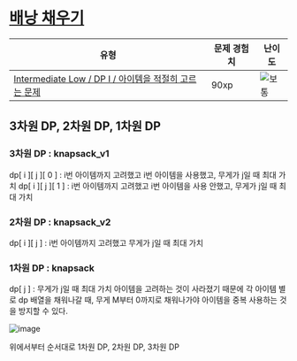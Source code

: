 # [배낭 채우기 ](https://www.codetree.ai/missions/2/problems/knapsack)

|유형|문제 경험치|난이도|
|---|---|---|
|[Intermediate Low / DP I / 아이템을 적절히 고르는 문제](https://www.codetree.ai/missions?missionId=2)|90xp|![보통][medium]|


## 3차원 DP, 2차원 DP, 1차원 DP
### 3차원 DP : knapsack_v1
dp[ i ][ j ][ 0 ] : i번 아이템까지 고려했고 i번 아이템을 사용했고, 무게가 j일 때 최대 가치
dp[ i ][ j ][ 1 ] : i번 아이템까지 고려했고 i번 아이템을 사용 안했고, 무게가 j일 때 최대 가치

### 2차원 DP : knapsack_v2
dp[ i ][ j ] : i번 아이템까지 고려했고 무게가 j일 때 최대 가치

### 1차원 DP : knapsack
dp[ j ] : 무게가 j일 때 최대 가치
아이템을 고려하는 것이 사라졌기 때문에 각 아이템 별로 dp 배열을 채워나갈 때, 무게 M부터 0까지로 채워나가야 아이템을 중복 사용하는 것을 방지할 수 있다.

![image](https://github.com/seunghee114/codetree-TILs/assets/43427305/66a8153d-bbbd-41ef-bf6f-8c8a75052384)

위에서부터 순서대로 1차원 DP, 2차원 DP, 3차원 DP



[b5]: https://img.shields.io/badge/Bronze_5-%235D3E31.svg
[b4]: https://img.shields.io/badge/Bronze_4-%235D3E31.svg
[b3]: https://img.shields.io/badge/Bronze_3-%235D3E31.svg
[b2]: https://img.shields.io/badge/Bronze_2-%235D3E31.svg
[b1]: https://img.shields.io/badge/Bronze_1-%235D3E31.svg
[s5]: https://img.shields.io/badge/Silver_5-%23394960.svg
[s4]: https://img.shields.io/badge/Silver_4-%23394960.svg
[s3]: https://img.shields.io/badge/Silver_3-%23394960.svg
[s2]: https://img.shields.io/badge/Silver_2-%23394960.svg
[s1]: https://img.shields.io/badge/Silver_1-%23394960.svg
[g5]: https://img.shields.io/badge/Gold_5-%23FFC433.svg
[g4]: https://img.shields.io/badge/Gold_4-%23FFC433.svg
[g3]: https://img.shields.io/badge/Gold_3-%23FFC433.svg
[g2]: https://img.shields.io/badge/Gold_2-%23FFC433.svg
[g1]: https://img.shields.io/badge/Gold_1-%23FFC433.svg
[p5]: https://img.shields.io/badge/Platinum_5-%2376DDD8.svg
[p4]: https://img.shields.io/badge/Platinum_4-%2376DDD8.svg
[p3]: https://img.shields.io/badge/Platinum_3-%2376DDD8.svg
[p2]: https://img.shields.io/badge/Platinum_2-%2376DDD8.svg
[p1]: https://img.shields.io/badge/Platinum_1-%2376DDD8.svg
[passed]: https://img.shields.io/badge/Passed-%23009D27.svg
[failed]: https://img.shields.io/badge/Failed-%23D24D57.svg
[easy]: https://img.shields.io/badge/쉬움-%235cb85c.svg?for-the-badge
[medium]: https://img.shields.io/badge/보통-%23FFC433.svg?for-the-badge
[hard]: https://img.shields.io/badge/어려움-%23D24D57.svg?for-the-badge

